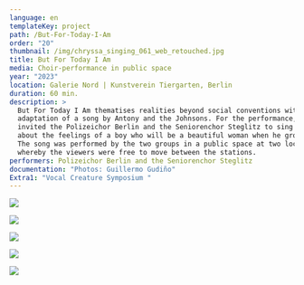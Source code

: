 ```yaml
---
language: en
templateKey: project
path: /But-For-Today-I-Am
order: "20"
thumbnail: /img/chryssa_singing_061_web_retouched.jpg
title: But For Today I Am
media: Choir-performance in public space
year: "2023"
location: Galerie Nord | Kunstverein Tiergarten, Berlin
duration: 60 min.
description: >
  But For Today I Am thematises realities beyond social conventions with the
  adaptation of a song by Antony and the Johnsons. For the performance, I
  invited the Polizeichor Berlin and the Seniorenchor Steglitz to sing a song
  about the feelings of a boy who will be a beautiful woman when he grows up.
  The song was performed by the two groups in a public space at two locations,
  whereby the viewers were free to move between the stations.
performers: Polizeichor Berlin and the Seniorenchor Steglitz
documentation: "Photos: Guillermo Gudiño"
Extra1: "Vocal Creature Symposium "
---
```

![](/img/chryssa_singing_061_web_retouched.jpg)

![](/img/chryssa_singing_188_web_retouched.jpg)

![](/img/chryssa_singing_087_web_retouched.jpg)

![](/img/chryssa_singing_311_web_retouched.jpg)

![](/img/chryssa_singing_328_web_retouched.jpg)